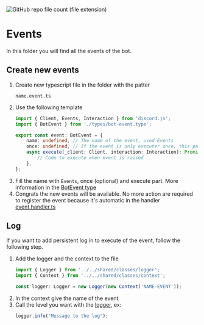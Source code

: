 ![GitHub repo file count (file extension)](https://img.shields.io/github/directory-file-count/Glassait/freePuntosBot/src%2Fmodule%2Ffeature%2Fevents?type=file&extension=ts&style=flat-square&label=Events)

# Events

In this folder you will find all the events of the bot.

##  Create new events

1. Create new typescript file in the folder with the patter 
    ```text
    name.event.ts
    ```
2. Use the following template
    ```typescript
    import { Client, Events, Interaction } from 'discord.js';
    import { BotEvent } from './types/bot-event.type';
   
    export const event: BotEvent = {
        name: undefined, // The name of the event, used Events
        once: undefined, // If the event is only executer once, this parameter is optional
        async execute(_client: Client, interaction: Interaction): Promise<void> {
            // Code to execute when event is raised
        },
    };
    ```
3. Fill the name with `Events`, once (optional) and execute part. More information in the [BotEvent type](./types/bot-event.type.ts)
4. Congrats the new events will be available. No more action are required to  register the event because it's automatic in the handler [event.handler.ts](../handlers/event.handler.ts)

## Log

If you want to add persistent log in to execute of the event, follow the following step.

1. Add the logger and the context to the file 
    ```typescript
    import { Logger } from '../../shared/classes/logger';
    import { Context } from '../../shared/classes/context';

    const logger: Logger = new Logger(new Context('NAME-EVENT'));
    ```
2. In the context give the name of the event
3. Call the level you want with the [logger](../../shared/classes/logger.ts), ex: 
   ```typescript
   logger.info("Message to the log");
   ```
